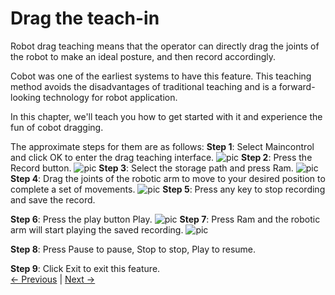 # Drag the teach-in

Robot drag teaching means that the operator can directly drag the joints of the robot to make an ideal posture, and then record accordingly.

Cobot was one of the earliest systems to have this feature. This teaching method avoids the disadvantages of traditional teaching and is a forward-looking technology for robot application.

In this chapter, we'll teach you how to get started with it and experience the fun of cobot dragging.

The approximate steps for them are as follows:
**Step 1**: Select Maincontrol and click OK to enter the drag teaching interface.
![pic](../../../resources/4-FunctionsAndApplications/5-BasicFunctions/5.1-SystemInstructionsForUse/resources/main.jpg)
**Step 2**: Press the Record button.
![pic](../../../resources/4-FunctionsAndApplications/5-BasicFunctions/5.1-SystemInstructionsForUse/resources/maincontrol.jpg)
**Step 3**: Select the storage path and press Ram.
![pic](../../../resources/4-FunctionsAndApplications/5-BasicFunctions/5.1-SystemInstructionsForUse/resources/record.jpg)
**Step 4**: Drag the joints of the robotic arm to move to your desired position to complete a set of movements.
![pic](../../../resources/4-FunctionsAndApplications/5-BasicFunctions/5.1-SystemInstructionsForUse/resources/recording.jpg)
**Step 5**: Press any key to stop recording and save the record.

**Step 6**: Press the play button Play.
![pic](../../../resources/4-FunctionsAndApplications/5-BasicFunctions/5.1-SystemInstructionsForUse/resources/play.jpg)
**Step 7**: Press Ram and the robotic arm will start playing the saved recording.
![pic](../../../resources/4-FunctionsAndApplications/5-BasicFunctions/5.1-SystemInstructionsForUse/resources/playing.jpg)

**Step 8**: Press Pause to pause, Stop to stop, Play to resume.

**Step 9**: Click Exit to exit this feature.<br>
[← Previous](./5.1.1-MinirobotGuide.md) | [Next →](./5.1.3-calibrate.md)